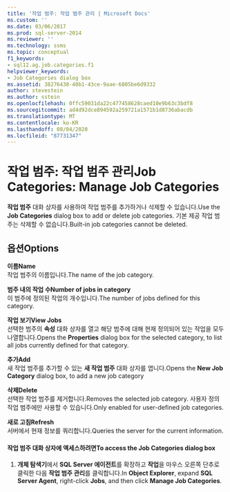 ```yaml
---
title: '작업 범주: 작업 범주 관리 | Microsoft Docs'
ms.custom: ''
ms.date: 03/06/2017
ms.prod: sql-server-2014
ms.reviewer: ''
ms.technology: ssms
ms.topic: conceptual
f1_keywords:
- sql12.ag.job.categories.f1
helpviewer_keywords:
- Job Categories dialog box
ms.assetid: 38276438-40b1-43ce-9aae-6805be6d9332
author: stevestein
ms.author: sstein
ms.openlocfilehash: 0ffc59031da22c477458628caed10e9b63c3bdf8
ms.sourcegitcommit: ad4d92dce894592a259721a1571b1d8736abacdb
ms.translationtype: MT
ms.contentlocale: ko-KR
ms.lasthandoff: 08/04/2020
ms.locfileid: "87731347"
---
```

# <a name="job-categories-manage-job-categories"></a><span data-ttu-id="5b314-102">작업 범주: 작업 범주 관리</span><span class="sxs-lookup"><span data-stu-id="5b314-102">Job Categories: Manage Job Categories</span></span>
  <span data-ttu-id="5b314-103">**작업 범주** 대화 상자를 사용하여 작업 범주를 추가하거나 삭제할 수 있습니다.</span><span class="sxs-lookup"><span data-stu-id="5b314-103">Use the **Job Categories** dialog box to add or delete job categories.</span></span> <span data-ttu-id="5b314-104">기본 제공 작업 범주는 삭제할 수 없습니다.</span><span class="sxs-lookup"><span data-stu-id="5b314-104">Built-in job categories cannot be deleted.</span></span>  
  
## <a name="options"></a><span data-ttu-id="5b314-105">옵션</span><span class="sxs-lookup"><span data-stu-id="5b314-105">Options</span></span>  
 <span data-ttu-id="5b314-106">**이름**</span><span class="sxs-lookup"><span data-stu-id="5b314-106">**Name**</span></span>  
 <span data-ttu-id="5b314-107">작업 범주의 이름입니다.</span><span class="sxs-lookup"><span data-stu-id="5b314-107">The name of the job category.</span></span>  
  
 <span data-ttu-id="5b314-108">**범주 내의 작업 수**</span><span class="sxs-lookup"><span data-stu-id="5b314-108">**Number of jobs in category**</span></span>  
 <span data-ttu-id="5b314-109">이 범주에 정의된 작업의 개수입니다.</span><span class="sxs-lookup"><span data-stu-id="5b314-109">The number of jobs defined for this category.</span></span>  
  
 <span data-ttu-id="5b314-110">**작업 보기**</span><span class="sxs-lookup"><span data-stu-id="5b314-110">**View Jobs**</span></span>  
 <span data-ttu-id="5b314-111">선택한 범주의 **속성** 대화 상자를 열고 해당 범주에 대해 현재 정의되어 있는 작업을 모두 나열합니다.</span><span class="sxs-lookup"><span data-stu-id="5b314-111">Opens the **Properties** dialog box for the selected category, to list all jobs currently defined for that category.</span></span>  
  
 <span data-ttu-id="5b314-112">**추가**</span><span class="sxs-lookup"><span data-stu-id="5b314-112">**Add**</span></span>  
 <span data-ttu-id="5b314-113">새 작업 범주를 추가할 수 있는 **새 작업 범주** 대화 상자를 엽니다.</span><span class="sxs-lookup"><span data-stu-id="5b314-113">Opens the **New Job Category** dialog box, to add a new job category</span></span>  
  
 <span data-ttu-id="5b314-114">**삭제**</span><span class="sxs-lookup"><span data-stu-id="5b314-114">**Delete**</span></span>  
 <span data-ttu-id="5b314-115">선택한 작업 범주를 제거합니다.</span><span class="sxs-lookup"><span data-stu-id="5b314-115">Removes the selected job category.</span></span> <span data-ttu-id="5b314-116">사용자 정의 작업 범주에만 사용할 수 있습니다.</span><span class="sxs-lookup"><span data-stu-id="5b314-116">Only enabled for user-defined job categories.</span></span>  
  
 <span data-ttu-id="5b314-117">**새로 고침**</span><span class="sxs-lookup"><span data-stu-id="5b314-117">**Refresh**</span></span>  
 <span data-ttu-id="5b314-118">서버에서 현재 정보를 쿼리합니다.</span><span class="sxs-lookup"><span data-stu-id="5b314-118">Queries the server for the current information.</span></span>  
  
#### <a name="to-access-the-job-categories-dialog-box"></a><span data-ttu-id="5b314-119">작업 범주 대화 상자에 액세스하려면</span><span class="sxs-lookup"><span data-stu-id="5b314-119">To access the Job Categories dialog box</span></span>  
  
1.  <span data-ttu-id="5b314-120">**개체 탐색기**에서 **SQL Server 에이전트**를 확장하고 **작업**을 마우스 오른쪽 단추로 클릭한 다음 **작업 범주 관리**를 클릭합니다.</span><span class="sxs-lookup"><span data-stu-id="5b314-120">In **Object Explorer**, expand **SQL Server Agent**, right-click **Jobs**, and then click **Manage Job Categories**.</span></span>  
  
  
